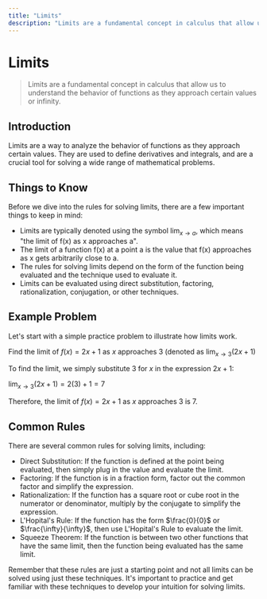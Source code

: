 ```yaml
---
title: "Limits"
description: "Limits are a fundamental concept in calculus that allow us to understand the behavior of functions as they approach certain values or infinity."
---
```


# Limits

> Limits are a fundamental concept in calculus that allow us to understand the behavior of functions as they approach certain values or infinity.

## Introduction

Limits are a way to analyze the behavior of functions as they approach certain values. They are used to define derivatives and integrals, and are a crucial tool for solving a wide range of mathematical problems.

## Things to Know

Before we dive into the rules for solving limits, there are a few important things to keep in mind:

- Limits are typically denoted using the symbol $\lim_{x \to a}$, which means "the limit of f(x) as x approaches a".
- The limit of a function f(x) at a point a is the value that f(x) approaches as x gets arbitrarily close to a.
- The rules for solving limits depend on the form of the function being evaluated and the technique used to evaluate it.
- Limits can be evaluated using direct substitution, factoring, rationalization, conjugation, or other techniques.

## Example Problem

Let's start with a simple practice problem to illustrate how limits work.

Find the limit of $f(x) = 2x + 1$ as $x$ approaches $3$ (denoted as $\lim_{x \to 3} (2x + 1)$

To find the limit, we simply substitute $3$ for $x$ in the expression $2x + 1$:

$\lim_{x \to 3} (2x + 1) = 2(3) + 1 = 7$

Therefore, the limit of $f(x) = 2x + 1$ as $x$ approaches $3$ is $7$.

## Common Rules

There are several common rules for solving limits, including:

- Direct Substitution: If the function is defined at the point being evaluated, then simply plug in the value and evaluate the limit.
- Factoring: If the function is in a fraction form, factor out the common factor and simplify the expression.
- Rationalization: If the function has a square root or cube root in the numerator or denominator, multiply by the conjugate to simplify the expression.
- L'Hopital's Rule: If the function has the form $\frac{0}{0}$ or $\frac{\infty}{\infty}$, then use L'Hopital's Rule to evaluate the limit.
- Squeeze Theorem: If the function is between two other functions that have the same limit, then the function being evaluated has the same limit.

Remember that these rules are just a starting point and not all limits can be solved using just these techniques. It's important to practice and get familiar with these techniques to develop your intuition for solving limits.
